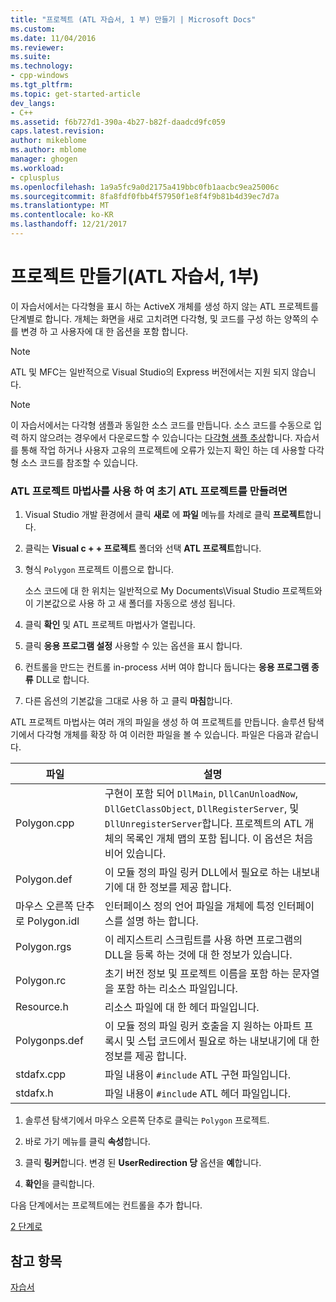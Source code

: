 ```yaml
---
title: "프로젝트 (ATL 자습서, 1 부) 만들기 | Microsoft Docs"
ms.custom: 
ms.date: 11/04/2016
ms.reviewer: 
ms.suite: 
ms.technology:
- cpp-windows
ms.tgt_pltfrm: 
ms.topic: get-started-article
dev_langs:
- C++
ms.assetid: f6b727d1-390a-4b27-b82f-daadcd9fc059
caps.latest.revision: 
author: mikeblome
ms.author: mblome
manager: ghogen
ms.workload:
- cplusplus
ms.openlocfilehash: 1a9a5fc9a0d2175a419bbc0fb1aacbc9ea25006c
ms.sourcegitcommit: 8fa8fdf0fbb4f57950f1e8f4f9b81b4d39ec7d7a
ms.translationtype: MT
ms.contentlocale: ko-KR
ms.lasthandoff: 12/21/2017
---
```

# <a name="creating-the-project-atl-tutorial-part-1"></a>프로젝트 만들기(ATL 자습서, 1부)
이 자습서에서는 다각형을 표시 하는 ActiveX 개체를 생성 하지 않는 ATL 프로젝트를 단계별로 합니다. 개체는 화면을 새로 고치려면 다각형, 및 코드를 구성 하는 양쪽의 수를 변경 하 고 사용자에 대 한 옵션을 포함 합니다.  
  
> [!NOTE]
>  ATL 및 MFC는 일반적으로 Visual Studio의 Express 버전에서는 지원 되지 않습니다.  
  
> [!NOTE]
>  이 자습서에서는 다각형 샘플과 동일한 소스 코드를 만듭니다. 소스 코드를 수동으로 입력 하지 않으려는 경우에서 다운로드할 수 있습니다는 [다각형 샘플 추상](../visual-cpp-samples.md)합니다. 자습서를 통해 작업 하거나 사용자 고유의 프로젝트에 오류가 있는지 확인 하는 데 사용할 다각형 소스 코드를 참조할 수 있습니다.  
  
### <a name="to-create-the-initial-atl-project-using-the-atl-project-wizard"></a>ATL 프로젝트 마법사를 사용 하 여 초기 ATL 프로젝트를 만들려면  
  
1.  Visual Studio 개발 환경에서 클릭 **새로** 에 **파일** 메뉴를 차례로 클릭 **프로젝트**합니다.  
  
2.  클릭는 **Visual c + + 프로젝트** 폴더와 선택 **ATL 프로젝트**합니다.  
  
3.  형식 `Polygon` 프로젝트 이름으로 합니다.  
  
     소스 코드에 대 한 위치는 일반적으로 My Documents\Visual Studio 프로젝트와이 기본값으로 사용 하 고 새 폴더를 자동으로 생성 됩니다.  
  
4.  클릭 **확인** 및 ATL 프로젝트 마법사가 열립니다.  
  
5.  클릭 **응용 프로그램 설정** 사용할 수 있는 옵션을 표시 합니다.  
  
6.  컨트롤을 만드는 컨트롤 in-process 서버 여야 합니다 둡니다는 **응용 프로그램 종류** DLL로 합니다.  
  
7.  다른 옵션의 기본값을 그대로 사용 하 고 클릭 **마침**합니다.  
  
 ATL 프로젝트 마법사는 여러 개의 파일을 생성 하 여 프로젝트를 만듭니다. 솔루션 탐색기에서 다각형 개체를 확장 하 여 이러한 파일을 볼 수 있습니다. 파일은 다음과 같습니다.  
  
|파일|설명|  
|----------|-----------------|  
|Polygon.cpp|구현이 포함 되어 `DllMain`, `DllCanUnloadNow`, `DllGetClassObject`, `DllRegisterServer`, 및 `DllUnregisterServer`합니다. 프로젝트의 ATL 개체의 목록인 개체 맵의 포함 됩니다. 이 옵션은 처음 비어 있습니다.|  
|Polygon.def|이 모듈 정의 파일 링커 DLL에서 필요로 하는 내보내기에 대 한 정보를 제공 합니다.|  
|마우스 오른쪽 단추로 Polygon.idl|인터페이스 정의 언어 파일을 개체에 특정 인터페이스를 설명 하는 합니다.|  
|Polygon.rgs|이 레지스트리 스크립트를 사용 하면 프로그램의 DLL을 등록 하는 것에 대 한 정보가 있습니다.|  
|Polygon.rc|초기 버전 정보 및 프로젝트 이름을 포함 하는 문자열을 포함 하는 리소스 파일입니다.|  
|Resource.h|리소스 파일에 대 한 헤더 파일입니다.|  
|Polygonps.def|이 모듈 정의 파일 링커 호출을 지 원하는 아파트 프록시 및 스텁 코드에서 필요로 하는 내보내기에 대 한 정보를 제공 합니다.|  
|stdafx.cpp|파일 내용이 `#include` ATL 구현 파일입니다.|  
|stdafx.h|파일 내용이 `#include` ATL 헤더 파일입니다.|  
  
1.  솔루션 탐색기에서 마우스 오른쪽 단추로 클릭는 `Polygon` 프로젝트.  
  
2.  바로 가기 메뉴를 클릭 **속성**합니다.  
  
3.  클릭 **링커**합니다. 변경 된 **UserRedirection 당** 옵션을 **예**합니다.  
  
4.  **확인**을 클릭합니다.  
  
 다음 단계에서는 프로젝트에는 컨트롤을 추가 합니다.  
  
 [2 단계로](../atl/adding-a-control-atl-tutorial-part-2.md)  
  
## <a name="see-also"></a>참고 항목  
 [자습서](../atl/active-template-library-atl-tutorial.md)


